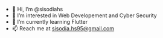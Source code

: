 - 👋 Hi, I’m @sisodiahs
- 👀 I’m interested in Web Developement and Cyber Security
- 🌱 I’m currently learning Flutter
- 📫 Reach me at sisodia.hs95@gmail.com

<!---
sisodiahs/sisodiahs is a ✨ special ✨ repository because its `README.md` (this file) appears on your GitHub profile.
You can click the Preview link to take a look at your changes.
--->
